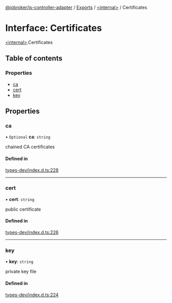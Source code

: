 [@iobroker/js-controller-adapter](../README.md) / [Exports](../modules.md) / [\<internal\>](../modules/internal_.md) / Certificates

# Interface: Certificates

[\<internal\>](../modules/internal_.md).Certificates

## Table of contents

### Properties

- [ca](internal_.Certificates.md#ca)
- [cert](internal_.Certificates.md#cert)
- [key](internal_.Certificates.md#key)

## Properties

### ca

• `Optional` **ca**: `string`

chained CA certificates

#### Defined in

[types-dev/index.d.ts:228](https://github.com/ioBroker/ioBroker.js-controller/blob/52bf8f589890e40e13e9ca18db712f69fc63488f/packages/types-dev/index.d.ts#L228)

___

### cert

• **cert**: `string`

public certificate

#### Defined in

[types-dev/index.d.ts:226](https://github.com/ioBroker/ioBroker.js-controller/blob/52bf8f589890e40e13e9ca18db712f69fc63488f/packages/types-dev/index.d.ts#L226)

___

### key

• **key**: `string`

private key file

#### Defined in

[types-dev/index.d.ts:224](https://github.com/ioBroker/ioBroker.js-controller/blob/52bf8f589890e40e13e9ca18db712f69fc63488f/packages/types-dev/index.d.ts#L224)
